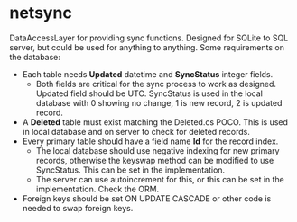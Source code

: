 # netsync

DataAccessLayer for providing sync functions. Designed for SQLite to SQL server, but could be used for anything to anything. Some requirements on the database:

* Each table needs **Updated** datetime and **SyncStatus** integer fields.
  * Both fields are critical for the sync process to work as designed. Updated field should be UTC. SyncStatus is used in the local database with 0 showing no change, 1 is new record, 2 is updated record.
* A **Deleted** table must exist matching the Deleted.cs POCO. This is used in local database and on server to check for deleted records.
* Every primary table should have a field name **Id** for the record index.
  * The local database should use negative indexing for new primary records, otherwise the keyswap method can be modified to use SyncStatus.  This can be set in the implementation.
  * The server can use autoincrement for this, or this can be set in the implementation. Check the ORM.
* Foreign keys should be set ON UPDATE CASCADE or other code is needed to swap foreign keys.
